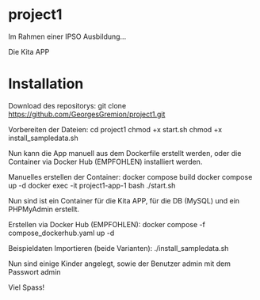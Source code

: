 # project1

Im Rahmen einer IPSO Ausbildung...

Die Kita APP

# Installation

Download des repositorys:
git clone https://github.com/GeorgesGremion/project1.git

Vorbereiten der Dateien:
cd project1
chmod +x start.sh
chmod +x install_sampledata.sh

Nun kann die App manuell aus dem Dockerfile erstellt werden, oder die Container via Docker Hub (EMPFOHLEN) installiert werden.

Manuelles erstellen der Container:
docker compose build
docker compose up -d
docker exec -it project1-app-1 bash
./start.sh

Nun sind ist ein Container für die Kita APP, für die DB (MySQL) und ein PHPMyAdmin erstellt.

Erstellen via Docker Hub (EMPFOHLEN):
docker compose -f compose_dockerhub.yaml up -d

Beispieldaten Importieren (beide Varianten):
./install_sampledata.sh

Nun sind einige Kinder angelegt, sowie der Benutzer admin mit dem Passwort admin

Viel Spass!

